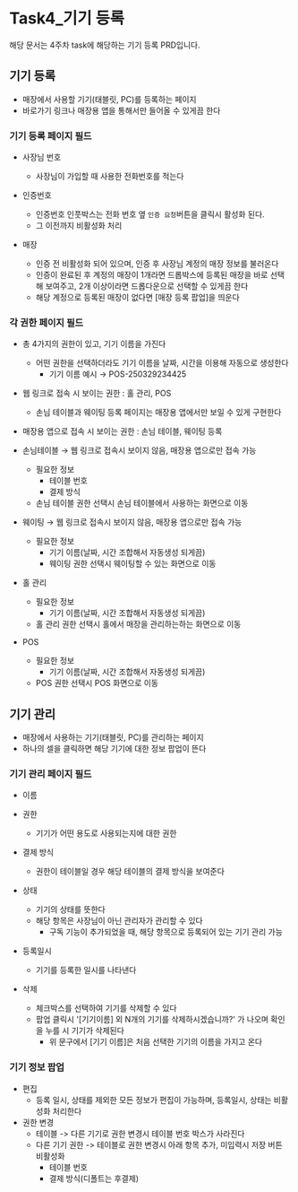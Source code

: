 # Task4_기기 등록
해당 문서는 4주차 task에 해당하는 기기 등록 PRD입니다.

## 기기 등록
- 매장에서 사용할 기기(태블릿, PC)를 등록하는 페이지
- 바로가기 링크나 매장용 앱을 통해서만 들어올 수 있게끔 한다

### 기기 등록 페이지 필드
- 사장님 번호
  - 사장님이 가입할 때 사용한 전화번호를 적는다

- 인증번호
  - 인증번호 인풋박스는 전화 번호 옆 `인증 요청`버튼을 클릭시 활성화 된다. 
  - 그 이전까지 비활성화 처리

- 매장
  - 인증 전 비활성화 되어 있으며, 인증 후 사장님 계정의 매장 정보를 불러온다
  - 인증이 완료된 후 계정의 매장이 1개라면 드롭박스에 등록된 매장을 바로 선택해 보여주고, 2개 이상이라면 드롭다운으로 선택할 수 있게끔 한다
  - 해당 계정으로 등록된 매장이 없다면 [매장 등록 팝업]을 띄운다

### 각 권한 페이지 필드
- 총 4가지의 권한이 있고, 기기 이름을 가진다
  - 어떤 권한을 선택하더라도 기기 이름을 날짜, 시간을 이용해 자동으로 생성한다
    - 기기 이름 예시 → POS-250329234425
- 웹 링크로 접속 시 보이는 권한 : 홀 관리, POS
  - 손님 테이블과 웨이팅 등록 페이지는 매장용 앱에서만 보일 수 있게 구현한다
- 매장용 앱으로 접속 시 보이는 권한 : 손님 테이블, 웨이팅 등록

- 손님테이블 → 웹 링크로 접속시 보이지 않음, 매장용 앱으로만 접속 가능
  - 필요한 정보
      - 테이블 번호
      - 결제 방식
  - 손님 테이블 권한 선택시 손님 테이블에서 사용하는 화면으로 이동

- 웨이팅 → 웹 링크로 접속시 보이지 않음, 매장용 앱으로만 접속 가능
  - 필요한 정보
    - 기기 이름(날짜, 시간 조합해서 자동생성 되게끔)
    - 웨이팅 권한 선택시 웨이팅할 수 있는 화면으로 이동

- 홀 관리
  - 필요한 정보
    - 기기 이름(날짜, 시간 조합해서 자동생성 되게끔)
  - 홀 관리 권한 선택시 홀에서 매장을 관리하는하는 화면으로 이동

- POS
  - 필요한 정보
    - 기기 이름(날짜, 시간 조합해서 자동생성 되게끔)
  - POS 권한 선택시 POS 화면으로 이동

## 기기 관리
- 매장에서 사용하는 기기(태블릿, PC)를 관리하는 페이지
- 하나의 셀을 클릭하면 해당 기기에 대한 정보 팝업이 뜬다

### 기기 관리 페이지 필드
- 이름

- 권한
  - 기기가 어떤 용도로 사용되는지에 대한 권한

- 결제 방식
  - 권한이 테이블일 경우 해당 테이블의 결제 방식을 보여준다

- 상태
  - 기기의 상태를 뜻한다
  - 해당 항목은 사장님이 아닌 관리자가 관리할 수 있다
    - 구독 기능이 추가되었을 때, 해당 항목으로 등록되어 있는 기기 관리 가능

- 등록일시
  - 기기를 등록한 일시를 나타낸다

- 삭제
  - 체크박스를 선택하여 기기를 삭제할 수 있다
  - 팝업 클릭시 '[기기이름] 외 N개의 기기를 삭제하시겠습니까?' 가 나오며 확인을 누를 시 기기가 삭제된다
    - 위 문구에서 [기기 이름]은 처음 선택한 기기의 이름을 가지고 온다
### 기기 정보 팝업
- 편집 
  - 등록 일시, 상태를 제외한 모든 정보가 편집이 가능하며, 등록일시, 상태는 비활성화 처리한다
- 권한 변경
  - 테이블 -> 다른 기기로 권한 변경시 테이블 번호 박스가 사라진다
  - 다른 기기 권한 -> 테이블로 권한 변경시 아래 항목 추가, 미입력시 저장 버튼 비활성화
    - 테이블 번호
    - 결제 방식(디폴트는 후결제)